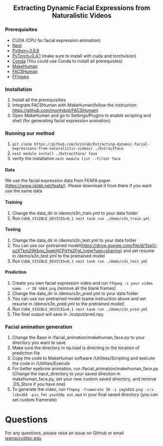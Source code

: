 <h2 align="center">Extracting Dynamic Facial Expressions from Naturalistic Videos</h2>

### Prerequisites 
* CUDA (CPU for facial expression animation)
* [Nest](https://github.com/ZhouYanzhao/Nest.git)
* [Python=3.6.8](https://www.python.org)
* [PyTorch=0.4.1](https://pytorch.org) (make sure to install with cuda and torchvision)
* [Conda](https://www.anaconda.com/) (You could use Conda to install all prerequistes)
* [MakeHuman](http://www.makehumancommunity.org/)
* [FACSHuman](https://github.com/montybot/FACSHuman)
* [FFmpeg](https://www.ffmpeg.org/)

### Installation
1. Install all the prerequisities
2. Integrate FACSHuman with MakeHuman(follow the instruction: https://github.com/montybot/FACSHuman)
3. Open MakeHuman and go to Settings/Plugins to enable scripting and shell (for generating facial expression animation)

### Running our method

1. `git clone https://github.com/sccnlab/Extracting-dynamic-facial-expressions-from-naturalistic-videos/ ./ExtractFace`
2. `nest module install ./ExtractFace/ face`
3.  verify the installation `nest module list --filter face`

#### Data
We use the facial expression data from FEAFA paper (https://www.iiplab.net/feafa/). Please download it from there if you want use the same data

#### Training
1. Change the data_dir in /demo/s3n_train.yml to your data folder
2. Run `CUDA_VISIBLE_DEVICES=0,1 nest task run ./demo/s3n_train.yml`

#### Testing
1. Change the data_dir in /demo/s3n_test.yml to your data folder
2. You can use our pretrained model(https://drive.google.com/file/d/1lzeO-ozXTkm29Kbny_5pekHCPdYg2FgL/view?usp=sharing) and set resume in /demo/s3n_test.yml to the pretrained model
3. Run `CUDA_VISIBLE_DEVICES=0,1 nest task run ./demo/s3n_test.yml`

#### Prediction
1. Create you own facial expression video and run `ffmpeg -i your video name  -r 30 %06d.png` (remove all the blank frames)
2. Change the data_dir in /demo/s3n_pred.yml to your data folder
3. You can use our pretrained model (same instruction above and set resume in /demo/s3n_pred.yml to the pretrained model)
4. Run `CUDA_VISIBLE_DEVICES=0,1 nest task run ./demo/s3n_pred.yml`
5. The final output will save in ./output/pred.npy

### Facial animation generation
1. Change the Base in /facial_animation/makehuman_face.py to your directory you want to save
2. Make sure the directory in np.load is directing to the location of prediction file
3. Copy the code to MakeHuman software /Utilities/Scripting and execute the code in /Utilities/Execute
4. For better eyebrow animation, run /facial_animation/makehuman_face.py (Change the input_directory to your saved direction in makehuman_face.py, set your new custom saved directory, and remove .DS_Store if you have one)
5. To generate the video, run `ffmpeg -framerate 30 -i img%03d.png -c:v libx264 -pix_fmt yuv420p out.mp4` in your final saved directory (you can set custom framerate)

# Questions
For any questions, please raise an issue on GitHub or email wangccy@bc.edu

